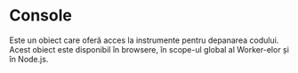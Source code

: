# Console

Este un obiect care oferă acces la instrumente pentru depanarea codului. Acest obiect este disponibil în browsere, în scope-ul global al Worker-elor și în Node.js.